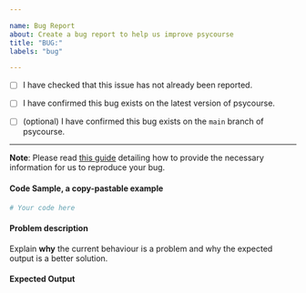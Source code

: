 ```yaml
---

name: Bug Report
about: Create a bug report to help us improve psycourse
title: "BUG:"
labels: "bug"

---
```


- [ ] I have checked that this issue has not already been reported.

- [ ] I have confirmed this bug exists on the latest version of psycourse.

- [ ] (optional) I have confirmed this bug exists on the `main` branch of psycourse.

---

**Note**: Please read [this
guide](https://matthewrocklin.com/blog/work/2018/02/28/minimal-bug-reports) detailing
how to provide the necessary information for us to reproduce your bug.

#### Code Sample, a copy-pastable example

```python
# Your code here
```

#### Problem description

Explain **why** the current behaviour is a problem and why the expected output is a
better solution.

#### Expected Output

